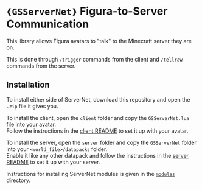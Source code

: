 # `❰GSServerNet❱` Figura-to-Server Communication
This library allows Figura avatars to "talk" to the Minecraft server they are on.

This is done through `/trigger` commands from the client and `/tellraw` commands from the server.

## Installation
To install either side of ServerNet, download this repository and open the `.zip` file it gives you.

To install the client, open the `client` folder and copy the `GSServerNet.lua` file into your avatar.  
Follow the instructions in the [client README](./client/) to set it up with your avatar.

To install the server, open the `server` folder and copy the `GSServerNet` folder into your `<world_file>/datapacks`
folder.  
Enable it like any other datapack and follow the instructions in the [server README](./server/) to set it up with your
server.

Instructions for installing ServerNet modules is given in the [`modules`](./modules/) directory.
